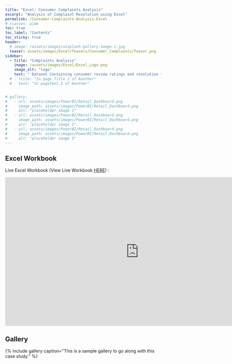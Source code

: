 ```yaml
---
title: "Excel: Consumer Complaints Analysis"
excerpt: "Analysis of Complaint Resolution using Excel"
permalink: /Consumer-Complaints-Analysis-Excel
# classes: wide
toc: true
toc_label: "Contents"
toc_sticky: true
header:
  # image: /assets/images/unsplash-gallery-image-1.jpg
  teaser: assets/images/Excel/Teasers/Consumer_Complaints/Teaser.png
sidebar:
  - title: "Complaints Analysis"
    image: /assets/images/Excel/Excel_Logo.png
    image_alt: "logo"
    text: " Dataset Containing consumer review ratings and resolution times."
  # - title: "In page Title 2 of Another"
  #   text: "In pageText 2 of Another"


# gallery:
#   - url: assets/images/PowerBI/Retail_Dashboard.png
#     image_path: assets/images/PowerBI/Retail_Dashboard.png
#     alt: "placeholder image 1"
#   - url: assets/images/PowerBI/Retail_Dashboard.png
#     image_path: assets/images/PowerBI/Retail_Dashboard.png
#     alt: "placeholder image 2"
#   - url: assets/images/PowerBI/Retail_Dashboard.png
#     image_path: assets/images/PowerBI/Retail_Dashboard.png
#     alt: "placeholder image 3"
---
```


## Excel Workbook

Live Excel Workbook (View Live Workbook <a href="https://onedrive.live.com/view.aspx?resid=CEA95E92A534446E!1277&ithint=file%2cxlsx&authkey=!ALtdbBkuIvT3gAw">HERE</a>) :

<iframe title="E-commerce Case Study" width="860" height="480" src="https://onedrive.live.com/view.aspx?resid=CEA95E92A534446E!1277&ithint=file%2cxlsx&authkey=!ALtdbBkuIvT3gAw" frameborder="0" allowFullScreen="true"></iframe>


## Gallery

{% include gallery caption="This is a sample gallery to go along with this case study." %}